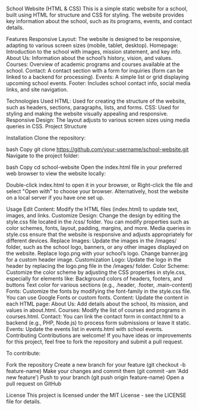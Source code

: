 School Website (HTML & CSS)
This is a simple static website for a school, built using HTML for structure and CSS for styling. The website provides key information about the school, such as its programs, events, and contact details.

Features
Responsive Layout: The website is designed to be responsive, adapting to various screen sizes (mobile, tablet, desktop).
Homepage: Introduction to the school with images, mission statement, and key info.
About Us: Information about the school’s history, vision, and values.
Courses: Overview of academic programs and courses available at the school.
Contact: A contact section with a form for inquiries (form can be linked to a backend for processing).
Events: A simple list or grid displaying upcoming school events.
Footer: Includes school contact info, social media links, and site navigation.

Technologies Used
HTML: Used for creating the structure of the website, such as headers, sections, paragraphs, lists, and forms.
CSS: Used for styling and making the website visually appealing and responsive.
Responsive Design: The layout adjusts to various screen sizes using media queries in CSS.
Project Structure


Installation
Clone the repository:

bash
Copy
git clone https://github.com/your-username/school-website.git
Navigate to the project folder:

bash
Copy
cd school-website
Open the index.html file in your preferred web browser to view the website locally:

Double-click index.html to open it in your browser, or
Right-click the file and select "Open with" to choose your browser.
Alternatively, host the website on a local server if you have one set up.

Usage
Edit Content: Modify the HTML files (index.html) to update text, images, and links.
Customize Design: Change the design by editing the style.css file located in the /css/ folder.
You can modify properties such as color schemes, fonts, layout, padding, margins, and more.
Media queries in style.css ensure that the website is responsive and adjusts appropriately for different devices.
Replace Images: Update the images in the /images/ folder, such as the school logo, banners, or any other images displayed on the website.
Replace logo.png with your school’s logo.
Change banner.jpg for a custom header image.
Customization
Logo: Update the logo in the header by replacing the logo.png file in the /images/ folder.
Color Scheme: Customize the color scheme by adjusting the CSS properties in style.css, especially for elements like:
Background colors of headers, footers, and buttons
Text color for various sections (e.g., .header, .footer, .main-content)
Fonts: Customize the fonts by modifying the font-family in the style.css file. You can use Google Fonts or custom fonts.
Content: Update the content in each HTML page:
About Us: Add details about the school, its mission, and values in about.html.
Courses: Modify the list of courses and programs in courses.html.
Contact: You can link the contact form in contact.html to a backend (e.g., PHP, Node.js) to process form submissions or leave it static.
Events: Update the events list in events.html with school events.
Contributing
Contributions are welcome! If you have ideas or improvements for this project, feel free to fork the repository and submit a pull request.

To contribute:

Fork the repository
Create a new branch for your feature (git checkout -b feature-name)
Make your changes and commit them (git commit -am 'Add new feature')
Push to your branch (git push origin feature-name)
Open a pull request on GitHub


License
This project is licensed under the MIT License - see the LICENSE file for details.
